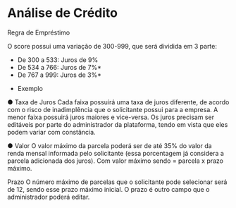 # Análise de Crédito



Regra de Empréstimo

O score possui uma variação de 300-999, que será dividida em 3 parte:
- De 300 a 533: Juros de 9%
- De 534 a 766: Juros de 7%*
- De 767 a 999: Juros de 3%*

* Exemplo

● Taxa de Juros
Cada faixa possuirá uma taxa de juros diferente, de acordo com o risco
de inadimplência que o solicitante possui para a empresa. A menor faixa
possuirá juros maiores e vice-versa. Os juros precisam ser editáveis por
parte do administrador da plataforma, tendo em vista que eles podem
variar com constância.

● Valor
O valor máximo da parcela poderá ser de até 35% do valor da renda
mensal informada pelo solicitante (essa porcentagem já considera a
parcela adicionada dos juros). Com valor máximo sendo = parcela x
prazo máximo.

Prazo
O número máximo de parcelas que o solicitante pode selecionar será de
12, sendo esse prazo máximo inicial. O prazo é outro campo que o
administrador poderá editar.
